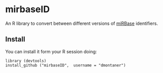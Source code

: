 mirbaseID
=========

An R library to convert between different versions of [miRBase][mirbase-site] identifiers.

[mirbase-site]: http://www.mirbase.org/


Install
-------

You can install it form your R session doing:

```
library (devtools)
install_github ("mirbaseID",  username = "dmontaner")
```
